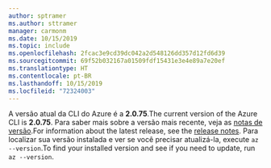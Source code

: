 ```yaml
---
author: sptramer
ms.author: sttramer
manager: carmonm
ms.date: 10/15/2019
ms.topic: include
ms.openlocfilehash: 2fcac3e9cd39dc042a2d548126dd357d12fd6d39
ms.sourcegitcommit: 69f52b032167a01509fdf15431e3e4e89a7e20ef
ms.translationtype: HT
ms.contentlocale: pt-BR
ms.lasthandoff: 10/15/2019
ms.locfileid: "72324003"
---
```

<span data-ttu-id="de1d7-101">A versão atual da CLI do Azure é a __2.0.75__.</span><span class="sxs-lookup"><span data-stu-id="de1d7-101">The current version of the Azure CLI is __2.0.75__.</span></span> <span data-ttu-id="de1d7-102">Para saber mais sobre a versão mais recente, veja as [notas de versão](../release-notes-azure-cli.md).</span><span class="sxs-lookup"><span data-stu-id="de1d7-102">For information about the latest release, see the [release notes](../release-notes-azure-cli.md).</span></span> <span data-ttu-id="de1d7-103">Para localizar sua versão instalada e ver se você precisar atualizá-la, execute `az --version`.</span><span class="sxs-lookup"><span data-stu-id="de1d7-103">To find your installed version and see if you need to update, run `az --version`.</span></span>
